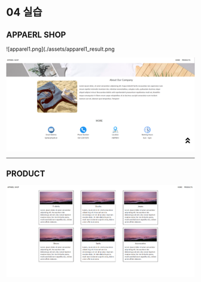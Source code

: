 # 04 실습

## APPAERL SHOP

![apparel1.png](./assets/apparel1_result.png

![apparel2.png](./assets/apparel2_result.png)



-------------------------------------------------------

## PRODUCT

![product.png](./assets/product_result.png)


